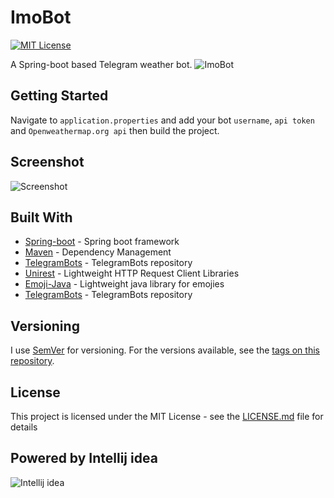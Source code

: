 # ImoBot
[![MIT License](http://img.shields.io/badge/license-MIT-blue.svg?style=flat)](https://github.com/Imorate/ImoBot/blob/master/LICENSE)

A Spring-boot based Telegram weather bot.
![ImoBot](https://i.imgur.com/tPuXRS6.png?1 "ImoBot v1.0.0")

## Getting Started
Navigate to `application.properties` and add your bot `username`, `api token` and `Openweathermap.org api` then build the project.

## Screenshot
![Screenshot](https://i.imgur.com/Vta5QZE.png?1 "Imobot v1.0.0 Screenshot")

## Built With
* [Spring-boot](https://spring.io/projects/spring-boot) - Spring boot framework
* [Maven](https://maven.apache.org) - Dependency Management
* [TelegramBots](https://github.com/rubenlagus/TelegramBots) - TelegramBots repository
* [Unirest](http://unirest.io) - Lightweight HTTP Request Client Libraries
* [Emoji-Java](https://github.com/vdurmont/emoji-java) - Lightweight java library for emojies
* [TelegramBots](https://github.com/rubenlagus/TelegramBots) - TelegramBots repository

## Versioning
I use [SemVer](http://semver.org/) for versioning. For the versions available, see the [tags on this repository](https://github.com/Imorate/ImoBot/tags).

## License
This project is licensed under the MIT License - see the [LICENSE.md](LICENSE.md) file for details

## Powered by Intellij idea
![Intellij idea](https://upload.wikimedia.org/wikipedia/commons/thumb/d/d5/IntelliJ_IDEA_Logo.svg/75px-IntelliJ_IDEA_Logo.svg.png "ImoBot v1.0.0")
